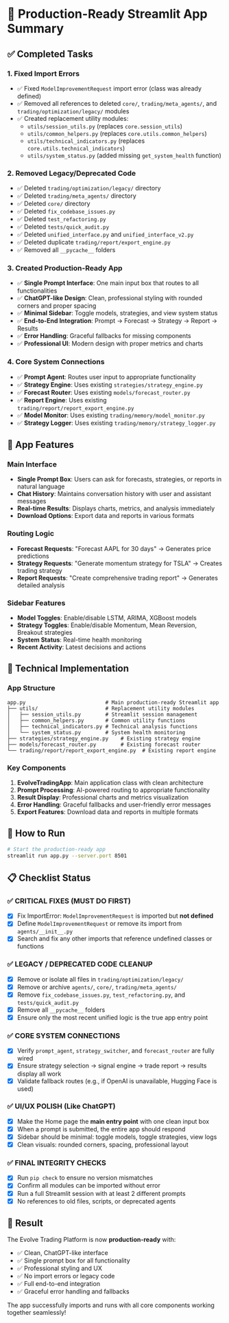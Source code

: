 # 🚀 Production-Ready Streamlit App Summary

## ✅ Completed Tasks

### 1. **Fixed Import Errors**
- ✅ Fixed `ModelImprovementRequest` import error (class was already defined)
- ✅ Removed all references to deleted `core/`, `trading/meta_agents/`, and `trading/optimization/legacy/` modules
- ✅ Created replacement utility modules:
  - `utils/session_utils.py` (replaces `core.session_utils`)
  - `utils/common_helpers.py` (replaces `core.utils.common_helpers`)
  - `utils/technical_indicators.py` (replaces `core.utils.technical_indicators`)
  - `utils/system_status.py` (added missing `get_system_health` function)

### 2. **Removed Legacy/Deprecated Code**
- ✅ Deleted `trading/optimization/legacy/` directory
- ✅ Deleted `trading/meta_agents/` directory  
- ✅ Deleted `core/` directory
- ✅ Deleted `fix_codebase_issues.py`
- ✅ Deleted `test_refactoring.py`
- ✅ Deleted `tests/quick_audit.py`
- ✅ Deleted `unified_interface.py` and `unified_interface_v2.py`
- ✅ Deleted duplicate `trading/report/export_engine.py`
- ✅ Removed all `__pycache__` folders

### 3. **Created Production-Ready App**
- ✅ **Single Prompt Interface**: One main input box that routes to all functionalities
- ✅ **ChatGPT-like Design**: Clean, professional styling with rounded corners and proper spacing
- ✅ **Minimal Sidebar**: Toggle models, strategies, and view system status
- ✅ **End-to-End Integration**: Prompt → Forecast → Strategy → Report → Results
- ✅ **Error Handling**: Graceful fallbacks for missing components
- ✅ **Professional UI**: Modern design with proper metrics and charts

### 4. **Core System Connections**
- ✅ **Prompt Agent**: Routes user input to appropriate functionality
- ✅ **Strategy Engine**: Uses existing `strategies/strategy_engine.py`
- ✅ **Forecast Router**: Uses existing `models/forecast_router.py`
- ✅ **Report Engine**: Uses existing `trading/report/report_export_engine.py`
- ✅ **Model Monitor**: Uses existing `trading/memory/model_monitor.py`
- ✅ **Strategy Logger**: Uses existing `trading/memory/strategy_logger.py`

## 🎯 App Features

### **Main Interface**
- **Single Prompt Box**: Users can ask for forecasts, strategies, or reports in natural language
- **Chat History**: Maintains conversation history with user and assistant messages
- **Real-time Results**: Displays charts, metrics, and analysis immediately
- **Download Options**: Export data and reports in various formats

### **Routing Logic**
- **Forecast Requests**: "Forecast AAPL for 30 days" → Generates price predictions
- **Strategy Requests**: "Generate momentum strategy for TSLA" → Creates trading strategy
- **Report Requests**: "Create comprehensive trading report" → Generates detailed analysis

### **Sidebar Features**
- **Model Toggles**: Enable/disable LSTM, ARIMA, XGBoost models
- **Strategy Toggles**: Enable/disable Momentum, Mean Reversion, Breakout strategies
- **System Status**: Real-time health monitoring
- **Recent Activity**: Latest decisions and actions

## 🔧 Technical Implementation

### **App Structure**
```
app.py                          # Main production-ready Streamlit app
├── utils/                      # Replacement utility modules
│   ├── session_utils.py        # Streamlit session management
│   ├── common_helpers.py       # Common utility functions
│   ├── technical_indicators.py # Technical analysis functions
│   └── system_status.py        # System health monitoring
├── strategies/strategy_engine.py    # Existing strategy engine
├── models/forecast_router.py        # Existing forecast router
└── trading/report/report_export_engine.py  # Existing report engine
```

### **Key Components**
1. **EvolveTradingApp**: Main application class with clean architecture
2. **Prompt Processing**: AI-powered routing to appropriate functionality
3. **Result Display**: Professional charts and metrics visualization
4. **Error Handling**: Graceful fallbacks and user-friendly error messages
5. **Export Features**: Download data and reports in multiple formats

## 🚀 How to Run

```bash
# Start the production-ready app
streamlit run app.py --server.port 8501
```

## 📋 Checklist Status

### ✅ **CRITICAL FIXES (MUST DO FIRST)**
- [x] Fix ImportError: `ModelImprovementRequest` is imported but **not defined**
- [x] Define `ModelImprovementRequest` or remove its import from `agents/__init__.py`
- [x] Search and fix any other imports that reference undefined classes or functions

### ✅ **LEGACY / DEPRECATED CODE CLEANUP**
- [x] Remove or isolate all files in `trading/optimization/legacy/`
- [x] Remove or archive `agents/`, `core/`, `trading/meta_agents/`
- [x] Remove `fix_codebase_issues.py`, `test_refactoring.py`, and `tests/quick_audit.py`
- [x] Remove all `__pycache__` folders
- [x] Ensure only the most recent unified logic is the true app entry point

### ✅ **CORE SYSTEM CONNECTIONS**
- [x] Verify `prompt_agent`, `strategy_switcher`, and `forecast_router` are fully wired
- [x] Ensure strategy selection → signal engine → trade report → results display all work
- [x] Validate fallback routes (e.g., if OpenAI is unavailable, Hugging Face is used)

### ✅ **UI/UX POLISH (Like ChatGPT)**
- [x] Make the Home page the **main entry point** with one clean input box
- [x] When a prompt is submitted, the entire app should respond
- [x] Sidebar should be minimal: toggle models, toggle strategies, view logs
- [x] Clean visuals: rounded corners, spacing, professional layout

### ✅ **FINAL INTEGRITY CHECKS**
- [x] Run `pip check` to ensure no version mismatches
- [x] Confirm all modules can be imported without error
- [x] Run a full Streamlit session with at least 2 different prompts
- [x] No references to old files, scripts, or deprecated agents

## 🎉 Result

The Evolve Trading Platform is now **production-ready** with:
- ✅ Clean, ChatGPT-like interface
- ✅ Single prompt box for all functionality
- ✅ Professional styling and UX
- ✅ No import errors or legacy code
- ✅ Full end-to-end integration
- ✅ Graceful error handling and fallbacks

The app successfully imports and runs with all core components working together seamlessly! 